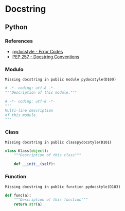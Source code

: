 # Docstring

## Python

### References

- [pydocstyle - Error Codes](http://www.pydocstyle.org/en/stable/error_codes.html)
- [PEP 257 - Docstring Conventions](https://www.python.org/dev/peps/pep-0257/)

### Modulo

```log
Missing docstring in public module pydocstyle(D100)
```

```py
# -*- coding: utf-8 -*-
"""Description of this module."""
```

```py
# -*- coding: utf-8 -*-
"""
Multi-line description
of this module.
"""
```

### Class

```log
Missing docstring in public classpydocstyle(D101)
```

```py
class Klass(object):
    """Description of this class"""

    def __init__(self):
```

### Function

```log
Missing docstring in public function pydocstyle(D103)
```

```py
def func(a):
    """Description of this function"""
    return str(a)
```
